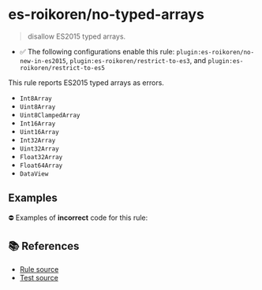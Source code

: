 # es-roikoren/no-typed-arrays
> disallow ES2015 typed arrays.

- ✅ The following configurations enable this rule: `plugin:es-roikoren/no-new-in-es2015`, `plugin:es-roikoren/restrict-to-es3`, and `plugin:es-roikoren/restrict-to-es5`

This rule reports ES2015 typed arrays as errors.

- `Int8Array`
- `Uint8Array`
- `Uint8ClampedArray`
- `Int16Array`
- `Uint16Array`
- `Int32Array`
- `Uint32Array`
- `Float32Array`
- `Float64Array`
- `DataView`

## Examples

⛔ Examples of **incorrect** code for this rule:

<eslint-playground type="bad" code="/*eslint es-roikoren/no-typed-arrays: error */
let numbers = new Int32Array(10)
" />

## 📚 References

- [Rule source](https://github.com/roikoren755/eslint-plugin-es/blob/v0.0.1/src/rules/no-typed-arrays.ts)
- [Test source](https://github.com/roikoren755/eslint-plugin-es/blob/v0.0.1/tests/src/rules/no-typed-arrays.ts)
